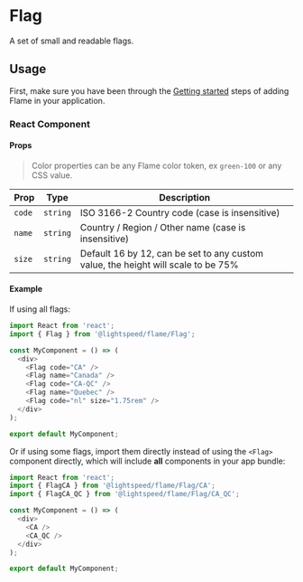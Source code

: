 # Flag

A set of small and readable flags.

## Usage

First, make sure you have been through the [Getting started](https://github.com/lightspeed/flame#getting-started) steps of adding Flame in your application.

### React Component

#### Props

> Color properties can be any Flame color token, ex `green-100` or any CSS value.

| Prop   | Type     | Description                                                                       |
| ------ | -------- | --------------------------------------------------------------------------------- |
| `code` | `string` | ISO 3166-2 Country code (case is insensitive)                                     |
| `name` | `string` | Country / Region / Other name (case is insensitive)                               |
| `size` | `string` | Default 16 by 12, can be set to any custom value, the height will scale to be 75% |

#### Example

If using all flags:

```js
import React from 'react';
import { Flag } from '@lightspeed/flame/Flag';

const MyComponent = () => (
  <div>
    <Flag code="CA" />
    <Flag name="Canada" />
    <Flag code="CA-QC" />
    <Flag name="Quebec" />
    <Flag code="nl" size="1.75rem" />
  </div>
);

export default MyComponent;
```

Or if using some flags, import them directly instead of using the `<Flag>` component directly, which will include **all** components in your app bundle:

```js
import React from 'react';
import { FlagCA } from '@lightspeed/flame/Flag/CA';
import { FlagCA_QC } from '@lightspeed/flame/Flag/CA_QC';

const MyComponent = () => (
  <div>
    <CA />
    <CA_QC />
  </div>
);

export default MyComponent;
```
